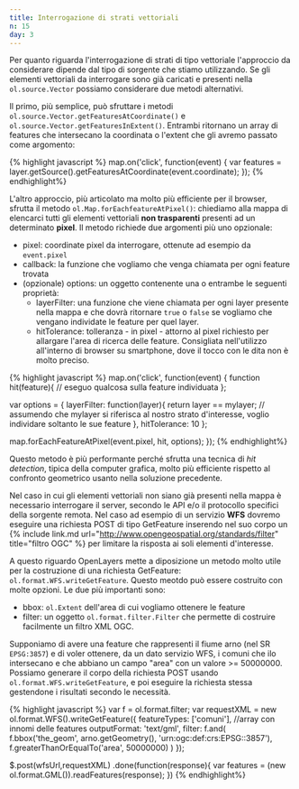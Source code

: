 ```yaml
---
title: Interrogazione di strati vettoriali
n: 15
day: 3
---
```

Per quanto riguarda l'interrogazione di strati di tipo vettoriale l'approccio da considerare dipende dal tipo di sorgente che stiamo utilizzando. Se gli elementi vettoriali da interrogare sono già caricati e presenti nella `ol.source.Vector` possiamo considerare due metodi alternativi.

Il primo, più semplice, può sfruttare i metodi `ol.source.Vector.getFeaturesAtCoordinate()` e `ol.source.Vector.getFeaturesInExtent()`. Entrambi ritornano un array di features che intersecano la coordinata o l'extent che gli avremo passato come argomento:

{% highlight javascript %}
map.on('click', function(event) {
    var features = layer.getSource().getFeaturesAtCoordinate(event.coordinate);
});
{% endhighlight%}

L'altro approccio, più articolato ma molto più efficiente per il browser, sfrutta il metodo `ol.Map.forEachfeatureAtPixel()`: chiediamo alla mappa di elencarci tutti gli elementi vettoriali **non trasparenti** presenti ad un determinato **pixel**. Il metodo richiede due argomenti più uno opzionale:

* pixel: coordinate pixel da interrogare, ottenute ad esempio da `event.pixel`
* callback: la funzione che vogliamo che venga chiamata per ogni feature trovata
* (opzionale) options: un oggetto contenente una o entrambe le seguenti proprietà:
  * layerFilter: una funzione che viene chiamata per ogni layer presente nella mappa e che dovrà ritornare `true` o `false` se vogliamo che vengano individate le feature per quel layer.
  * hitTolerance: tolleranza - in pixel - attorno al pixel richiesto per allargare l'area di ricerca delle feature. Consigliata nell'utilizzo all'interno di browser su smartphone, dove il tocco con le dita non è molto preciso.
  
{% highlight javascript %}
map.on('click', function(event) {
  function hit(feature){
    // eseguo qualcosa sulla feature individuata
  };

  var options = {
    layerFilter: function(layer){
      return layer == mylayer; // assumendo che mylayer si riferisca al nostro strato d'interesse, voglio individare soltanto le sue feature
    },
    hitTolerance: 10
  };

  map.forEachFeatureAtPixel(event.pixel, hit, options);
});
{% endhighlight%}

Questo metodo è più performante perché sfrutta una tecnica di _hit detection_, tipica della computer grafica, molto più efficiente rispetto al confronto geometrico usanto nella soluzione precedente.

Nel caso in cui gli elementi vettoriali non siano già presenti nella mappa è necessario interrogare il server, secondo le API e/o il protocollo specifici della sorgente remota. Nel caso ad esempio di un servizio **WFS** dovremo eseguire una richiesta POST di tipo GetFeature inserendo nel suo corpo un {% include link.md url="http://www.opengeospatial.org/standards/filter" title="filtro OGC" %} per limitare la risposta ai soli elementi d'interesse. 

A questo riguardo OpenLayers mette a diposizione un metodo molto utile per la costruzione di una richiesta GetFeature: `ol.format.WFS.writeGetFeature`. Questo meotdo può essere costruito con molte opzioni. Le due più importanti sono:

* bbox: `ol.Extent` dell'area di cui vogliamo ottenere le feature
* filter: un oggetto `ol.format.filter.Filter` che permette di costruire facilmente un filtro XML OGC.

Supponiamo di avere una feature che rappresenti il fiume arno (nel SR `EPSG:3857`) e di voler ottenere, da un dato servizio WFS, i comuni che ilo intersecano e che abbiano un campo "area" con un valore >= 50000000. Possiamo generare il corpo della richiesta POST usando `ol.format.WFS.writeGetFeature`, e poi eseguire la richiesta stessa gestendone i risultati secondo le necessità.

{% highlight javascript %}
var f = ol.format.filter;
var requestXML = new ol.format.WFS().writeGetFeature({
    featureTypes: ['comuni'], //array con innomi delle features
    outputFormat: 'text/gml',
    filter: f.and(
      f.bbox('the_geom', arno.getGeometry(), 'urn:ogc:def:crs:EPSG::3857'),
      f.greaterThanOrEqualTo('area', 50000000)
    )
});

$.post(wfsUrl,requestXML)
.done(function(response){
    var features = (new ol.format.GML()).readFeatures(response);
})
{% endhighlight%}


